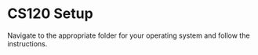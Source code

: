 # CS120 Setup

Navigate to the appropriate folder for your operating system and follow the instructions.
